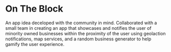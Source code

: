 # On The Block

An app idea deceloped with the community in mind. Collaborated with a small team 
in creating an app that showcases and notifies the user of minority owned businesses 
within the proximity of the user using geolaction notifications, map services, and a 
random business generator to help gamify the user experience.
